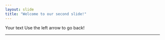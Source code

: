 ```yaml
---
layout: slide
title: "Welcome to our second slide!"
---
```

Your text
Use the left arrow to go back!

----
